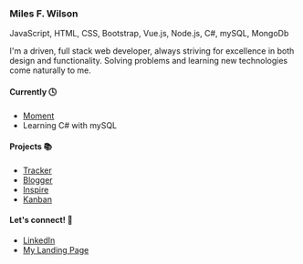 <div class="">
<h3>Miles F. Wilson</h3>
<span>JavaScript, HTML, CSS, Bootstrap, Vue.js, Node.js, C#, mySQL, MongoDb</span>
<p> 
I'm a driven, full stack web developer, always striving for excellence in both design and functionality. Solving problems and learning new technologies come naturally to me. 
</p>
<h4>
Currently 🕓
 </h4>
 <ul>
 <li><a href="https://moment-capstone.herokuapp.com">Moment</a></li>
  <li>Learning C# with mySQL</li>
  </ul>
 <h4>
Projects 📚  
 </h4>
 <ul>
 <li><a href="https://github.com/milesfwilson/bugtracker">Tracker</a></li>
 <li><a href="https://github.com/milesfwilson/vue-blogger">Blogger</a></li>
 <li><a href="https://milesfwilson.github.io/inspire/">Inspire</a></li>
 <li><a href="https://kanadabandana.herokuapp.com">Kanban</a></li>
  
  </ul>
  
  <h4>Let's connect! 📱  </h4>
<ul>
 <li><a href="https://www.linkedin.com/in/milesfwilson/">LinkedIn</a></li>
 <li><a href="https://milesfwilson.github.io/">My Landing Page</a></li>
</ul>
</div>
<!--
**milesfwilson/milesfwilson** is a ✨ _special_ ✨ repository because its `README.md` (this file) appears on your GitHub profile.

Here are some ideas to get you started:

- 🔭 I’m currently working on ...
- 🌱 I’m currently learning ...
- 👯 I’m looking to collaborate on ...
- 🤔 I’m looking for help with ...
- 💬 Ask me about ...
- 📫 How to reach me: ...
- 😄 Pronouns: ...
- ⚡ Fun fact: ...
-->
